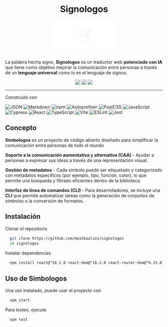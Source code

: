 <h1 align="center">Signologos</h1>

<p align="center">
  <img src="logo.png" width="200" />
</p>


La palabra hecha signo, **Signologos** es un traductor web **potenciado con IA** que tiene como objetivo mejorar la comunicación entre personas a través de un **lenguaje universal** como lo es el lenguaje de signos.

<p align="center">
  <img src="https://img.shields.io/github/last-commit/meatbaalzzz/signologos" />
  <img src="https://img.shields.io/badge/typescript-83.7%25-blue" />
  <img src="https://img.shields.io/badge/languages-4-brightgreen" />
</p>

---


  *Construido con*
  <p align="center">

![JSON](https://img.shields.io/badge/JSON-000000?style=for-the-badge&logo=json&logoColor=white)
![Markdown](https://img.shields.io/badge/Markdown-000000?style=for-the-badge&logo=markdown&logoColor=white)
![npm](https://img.shields.io/badge/npm-CB3837?style=for-the-badge&logo=npm&logoColor=white)
![Autoprefixer](https://img.shields.io/badge/Autoprefixer-DD3735?style=for-the-badge&logo=autoprefixer&logoColor=white)
![PostCSS](https://img.shields.io/badge/PostCSS-DD3A0A?style=for-the-badge&logo=postcss&logoColor=white)
![JavaScript](https://img.shields.io/badge/JavaScript-F7DF1E?style=for-the-badge&logo=javascript&logoColor=black)
![Cypress](https://img.shields.io/badge/Cypress-17202C?style=for-the-badge&logo=cypress&logoColor=white)
![React](https://img.shields.io/badge/React-20232A?style=for-the-badge&logo=react&logoColor=61DAFB)
![TypeScript](https://img.shields.io/badge/TypeScript-3178C6?style=for-the-badge&logo=typescript&logoColor=white)
![Vite](https://img.shields.io/badge/Vite-646CFF?style=for-the-badge&logo=vite&logoColor=white)
![ESLint](https://img.shields.io/badge/ESLint-4B32C3?style=for-the-badge&logo=eslint&logoColor=white)
![Jest](https://img.shields.io/badge/Jest-C21325?style=for-the-badge&logo=jest&logoColor=white)

</p>

## Concepto

**Simbologos** es un proyecto de código abierto diseñado para simplificar la comunicación entre personas de todo el mundo 


    
  **Soporte a la comunicación aumentativa y alternativa (CAA)** - Ayudar a personas a expresar sus ideas a través de una representación visual.

  **Gestión de metadatos** - Cada símbolo puede ser etiquetado y categorizado con metadatos específicos (por ejemplo, tipo, función, color), lo que permite una búsqueda y filtrado eficientes dentro de la biblioteca.

   **Interfaz de línea de comandos (CLI)** - Para desarrolladores, se incluye una **CLI** que permite automatizar tareas como la generación de conjuntos de símbolos o la conversión de formatos.

## Instalación

Clonar el repositorio
```bash
  git clone https://github.com/meatbaalzzz/signologos
  cd signologos
```

Instalar dependencias
```bash
  npm install react@^18.2.0 react-dom@^18.2.0 react-router-dom@^6.15.0 zustand@^4.4.0 @tanstack/react-query@^4.32.0 @mediapipe/tasks-vision@^0.10.0 @tensorflow/tfjs@^4.10.0 @tensorflow/tfjs-vis@^1.5.1 framer-motion@^10.16.0 gsap@^3.12.0 lottie-web@^5.12.2
```

## Uso de Simbologos

Una vez instalado, puede usar el proyecto con 
```bash
  npm start
```

Para testeo, ejecute
```bash
  npm test
```
